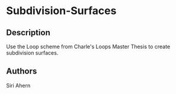# Subdivision-Surfaces

## Description
Use the Loop scheme from Charle's Loops Master Thesis to create subdivision surfaces.  

## Authors
Siri Ahern

